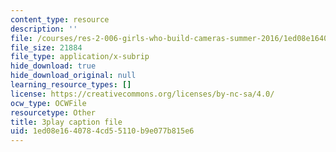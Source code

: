 ```yaml
---
content_type: resource
description: ''
file: /courses/res-2-006-girls-who-build-cameras-summer-2016/1ed08e1640784cd55110b9e077b815e6_bnYD88uNtwY.srt
file_size: 21884
file_type: application/x-subrip
hide_download: true
hide_download_original: null
learning_resource_types: []
license: https://creativecommons.org/licenses/by-nc-sa/4.0/
ocw_type: OCWFile
resourcetype: Other
title: 3play caption file
uid: 1ed08e16-4078-4cd5-5110-b9e077b815e6
---
```

